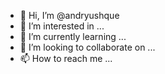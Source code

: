 - 👋 Hi, I’m @andryushque
- 👀 I’m interested in ...
- 🌱 I’m currently learning ...
- 💞️ I’m looking to collaborate on ...
- 📫 How to reach me ...

<!---
andryushque/andryushque is a ✨ special ✨ repository because its `README.md` (this file) appears on your GitHub profile.
You can click the Preview link to take a look at your changes.
--->
